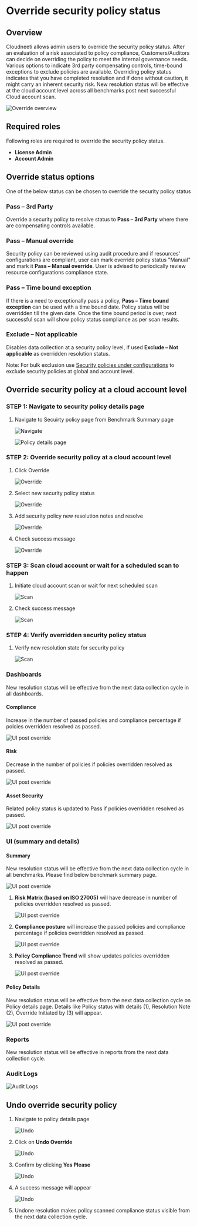# Override security policy status

## Overview

Cloudneeti allows admin users to override the security policy status. After an evaluation of a risk associated to policy compliance, Customers/Auditors can decide on overriding the policy to meet the internal governance needs. Various options to indicate 3rd party compensating controls, time-bound exceptions to exclude policies are available. Overriding policy status indicates that you have completed resolution and if done without caution, it might carry an inherent security risk. New resolution status will be effective at the cloud account level across all benchmarks post next successful Cloud account scan.

![Override overview](.././images/overridePolicyStatus/overview.png#thumbnail_1)

## Required roles

Following roles are required to override the security policy status.
- **License Admin**
- **Account Admin**

## Override status options

One of the below status can be chosen to override the security policy status

### Pass – 3rd Party
Override a security policy to resolve status to **Pass – 3rd Party** where there are compensating controls available. 


### Pass – Manual override

Security policy can be reviewed using audit procedure and if resources' configurations are compliant, user can mark override policy status "Manual" and mark it **Pass – Manual override**. User is advised to periodically review resource configurations compliance state. 


### Pass – Time bound exception

If there is a need to exceptionally pass a policy, **Pass – Time bound exception** can be used with a time bound date. Policy status will be overridden till the given date. Once the time bound period is over, next successful scan will show policy status compliance as per scan results.

### Exclude – Not applicable

Disables data collection at a security policy level, if used **Exclude – Not applicable** as overridden resolution status.

Note: For bulk exclusion use [Security policies under configurations](../../securityPolicyExclusions/) to exclude security policies at global and account level.


<!-- ## Override state flow

User can override security policy status once policy status available  i.e. at least one scan is successful upon cloud account onboarding. Policy should not be excluded at account or license level.

![Override overview](.././images/overridePolicyStatus/OverrideFlow.png#thumbnail_1) -->

## Override security policy at a cloud account level

### STEP 1: Navigate to security policy details page

1. Navigate to Secuirty policy page from Benchmark Summary page

    ![Navigate](.././images/overridePolicyStatus/benchmark.png#thumbnail)

    ![Policy details page](.././images/overridePolicyStatus/policy_details_page.png#thumbnail)


### STEP 2: Override security policy at a cloud account level 

1. Click Override

    ![Override](.././images/overridePolicyStatus/override.png#thumbnail)

2. Select new security policy status

    ![Override](.././images/overridePolicyStatus/override_1.png#thumbnail)

3. Add security policy new resolution notes and resolve

    ![Override](.././images/overridePolicyStatus/override_2.png#thumbnail_1)

4. Check success message

    ![Override](.././images/overridePolicyStatus/rescan_1.png#thumbnail_1)


### STEP 3: Scan cloud account or wait for a scheduled scan to happen

1. Initiate cloud account scan or wait for next scheduled scan

    ![Scan](.././images/overridePolicyStatus/rescan_2.png#thumbnail_1)

2. Check success message

    ![Scan](.././images/overridePolicyStatus/rescan_3.png#thumbnail_1)

### STEP 4: Verify overridden security policy status

1. Verify new resolution state for security policy

    ![Scan](.././images/overridePolicyStatus/Overridden_1.png#thumbnail_1)

### Dashboards 

 <!-- brief explanation of the Risk, policy compliance and trend charts. Just 1 image and highlight the override status on the dashboard -->
 New resolution status will be effective from the next data collection cycle in all dashboards.

#### Compliance

Increase in the number of passed policies and compliance percentage if polcies overridden resolved as passed.

![UI post override](.././images/overridePolicyStatus/Overridden_Compliance.png#thumbnail_1)

#### Risk

Decrease in the number of policies if policies overridden resolved as passed.

![UI post override](.././images/overridePolicyStatus/Overridden_Risk.png#thumbnail_1)

#### Asset Security

Related policy status is updated to Pass if policies overridden resolved as passed.

![UI post override](.././images/overridePolicyStatus/Overridden_Asset.png#thumbnail_1)


### UI (summary and details) 

#### Summary 

​New resolution status will be effective from the next data collection cycle in all benchmarks. Please find below benchmark summary page.

![UI post override](.././images/overridePolicyStatus/BenchmarkSummary.png#thumbnail_1)


1. **Risk Matrix (based on ISO 27005)** will have decrease  in number of policies overridden resolved as passed.

    ![UI post override](.././images/overridePolicyStatus/risk.png#thumbnail_1)

2. **Compliance posture** will increase the passed policies and compliance percentage if policies overridden resolved as passed.

    ![UI post override](.././images/overridePolicyStatus/policyCompliance.png#thumbnail_1)

3. **Policy Compliance Trend** will show updates policies overridden resolved as passed.

    ![UI post override](.././images/overridePolicyStatus/trend.png#thumbnail_1)

#### Policy Details

New resolution status will be effective from the next data collection cycle on Policy details page. Details like Policy status with details (1), Resolution Note (2), Override Initiated by (3) will appear.

![UI post override](.././images/overridePolicyStatus/Overridden_1.png#thumbnail_1)


### Reports

New resolution status will be effective in reports from the next data collection cycle.


### Audit Logs

![Audit Logs](.././images/overridePolicyStatus/AuditLog.png#thumbnail_1)


## Undo override security policy 

1. Navigate to policy details page

    ![Undo](.././images/overridePolicyStatus/undo_1.png#thumbnail_1)

2. Click on **Undo Override**

    ![Undo](.././images/overridePolicyStatus/undo_2.png#thumbnail_1)

3. Confirm by clicking **Yes Please**

    ![Undo](.././images/overridePolicyStatus/undo_3.png#thumbnail_1)

4. A success message will appear

    ![Undo](.././images/overridePolicyStatus/undo_4.png#thumbnail_1)

5. Undone resolution makes policy scanned compliance status visible from the next data collection cycle.



